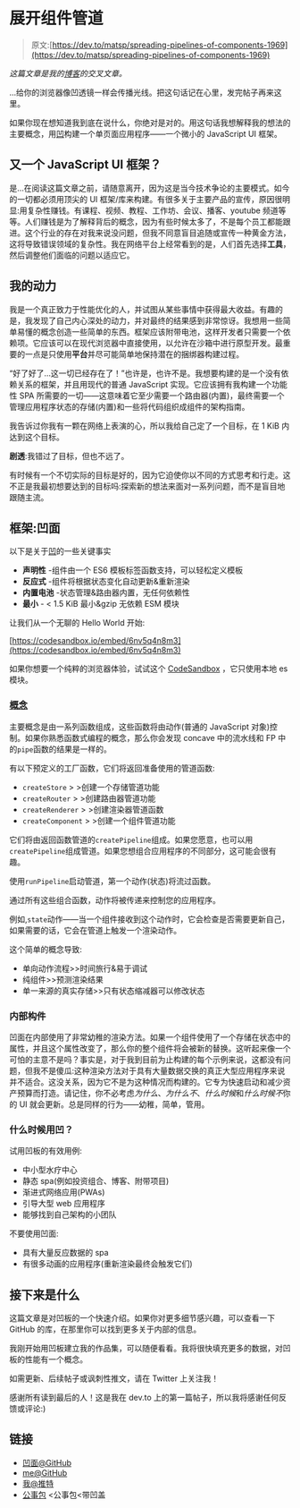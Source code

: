 # 展开组件管道

> 原文:[https://dev.to/matsp/spreading-pipelines-of-components-1969](https://dev.to/matsp/spreading-pipelines-of-components-1969)

*这篇文章是我的[博客](https://www.matspfeiffer.dev/blog/2019-05-15_spreading-pipelines.html)的交叉文章。*

...给你的浏览器像凹透镜一样会传播光线。把这句话记在心里，发完帖子再来这里。

如果你现在想知道我到底在说什么，你绝对是对的。用这句话我想解释我的想法的主要概念，用[凹](https://github.com/concave-org/concave)构建一个单页面应用程序——一个微小的 JavaScript UI 框架。

## [](#another-javascript-ui-framework)又一个 JavaScript UI 框架？

是...在阅读这篇文章之前，请随意离开，因为这是当今技术争论的主要模式。如今的一切都必须用顶尖的 UI 框架/库来构建。有很多关于主要产品的宣传，原因很明显:用复杂性赚钱。有课程、视频、教程、工作坊、会议、播客、youtube 频道等等。人们赚钱是为了解释背后的概念，因为有些时候太多了，不是每个员工都能跟进。这个行业的存在对我来说没问题，但我不同意盲目追随或宣传一种黄金方法，这将导致错误领域的复杂性。我在网络平台上经常看到的是，人们首先选择**工具**，然后调整他们面临的问题以适应它。

## [](#my-motivation)我的动力

我是一个真正致力于性能优化的人，并试图从某些事情中获得最大收益。有趣的是，我发现了自己内心深处的动力，并对最终的结果感到非常惊讶。我想用一些简单易懂的概念创造一些简单的东西。框架应该附带电池，这样开发者只需要一个依赖项。它应该可以在现代浏览器中直接使用，以允许在沙箱中进行原型开发。最重要的一点是只使用**平台**并尽可能简单地保持潜在的捆绑器构建过程。

“好了好了...这一切已经存在了！”也许是，也许不是。我想要构建的是一个没有依赖关系的框架，并且用现代的普通 JavaScript 实现。它应该拥有我构建一个功能性 SPA 所需要的一切——这意味着它至少需要一个路由器(内置)，最终需要一个管理应用程序状态的存储(内置)和一些将代码组织成组件的架构指南。

我告诉过你我有一颗在网络上表演的心，所以我给自己定了一个目标，在 1 KiB 内达到这个目标。

**剧透**:我错过了目标，但也不远了。

有时候有一个不切实际的目标是好的，因为它迫使你以不同的方式思考和行走。这不正是我最初想要达到的目标吗:探索新的想法来面对一系列问题，而不是盲目地跟随主流。

## [](#the-framework-concave)框架:凹面

以下是关于[凹](https://github.com/concave-org/concave)的一些关键事实

*   **声明性** -组件由一个 ES6 模板标签函数支持，可以轻松定义模板
*   **反应式** -组件将根据状态变化自动更新&重新渲染
*   **内置电池** -状态管理&路由器内置，无任何依赖性
*   **最小** - < 1.5 KiB 最小&gzip 无依赖 ESM 模块

让我们从一个无聊的 Hello World 开始:

[https://codesandbox.io/embed/6nv5q4n8m3](https://codesandbox.io/embed/6nv5q4n8m3)

如果你想要一个纯粹的浏览器体验，试试这个 [CodeSandbox](https://codesandbox.io/s/github/concave-org/codesandbox-esm) ，它只使用本地 es 模块。

### [](#concept)[概念](https://github.com/concave-org/concave#concept)

主要概念是由一系列函数组成，这些函数将由动作(普通的 JavaScript 对象)控制。如果你熟悉函数式编程的概念，那么你会发现 concave 中的流水线和 FP 中的`pipe`函数的结果是一样的。

有以下预定义的工厂函数，它们将返回准备使用的管道函数:

*   `createStore` > >创建一个存储管道功能
*   `createRouter` > >创建路由器管道功能
*   `createRenderer` > >创建渲染器管道函数
*   `createComponent` > >创建一个组件管道功能

它们将由返回函数管道的`createPipeline`组成。如果您愿意，也可以用`createPipeline`组成管道。如果您想组合应用程序的不同部分，这可能会很有趣。

使用`runPipeline`启动管道，第一个动作(状态)将流过函数。

通过所有这些组合函数，动作将被传递来控制您的应用程序。

例如,`state`动作——当一个组件接收到这个动作时，它会检查是否需要更新自己，如果需要的话，它会在管道上触发一个渲染动作。

这个简单的概念导致:

*   单向动作流程>>时间旅行&易于调试
*   纯组件>>预测渲染结果
*   单一来源的真实存储>>只有状态缩减器可以修改状态

### [](#internals)内部构件

凹面在内部使用了非常幼稚的渲染方法。如果一个组件使用了一个存储在状态中的属性，并且这个属性改变了，那么你的整个组件将会被新的替换。这听起来像一个可怕的主意不是吗？事实是，对于我到目前为止构建的每个示例来说，这都没有问题，但我不是傻瓜:这种渲染方法对于具有大量数据交换的真正大型应用程序来说并不适合。这没关系，因为它不是为这种情况而构建的。它专为快速启动和减少资产预算而打造。请记住，你不必考虑*为什么*、*为什么不*、*什么时候*和*什么时候不*你的 UI 就会更新。总是同样的行为——幼稚，简单，管用。

### [](#when-to-use-concave)什么时候用凹？

试用凹板的有效用例:

*   中小型水疗中心
*   静态 spa(例如投资组合、博客、附带项目)
*   渐进式网络应用(PWAs)
*   引导大型 web 应用程序
*   能够找到自己架构的小团队

不要使用凹面:

*   具有大量反应数据的 spa
*   有很多动画的应用程序(重新渲染最终会触发它们)

## [](#whats-next)接下来是什么

这篇文章是对凹板的一个快速介绍。如果你对更多细节感兴趣，可以查看一下 GitHub 的库，在那里你可以找到更多关于内部的信息。

我刚开始用凹板建立我的作品集，可以随便看看。我将很快填充更多的数据，对凹板的性能有一个概念。

如需更新、后续帖子或讽刺性推文，请在 Twitter 上关注我！

感谢所有读到最后的人！这是我在 dev.to 上的第一篇帖子，所以我将感谢任何反馈或评论:)

## [](#links)链接

*   [凹面@GitHub](https://github.com/concave-org/concave)
*   [me@GitHub](https://github.com/matsp)
*   [我@推特](https://twitter.com/matspfeiffer)
*   [公事包](https://www.matspfeiffer.dev) <公事包<带凹盖